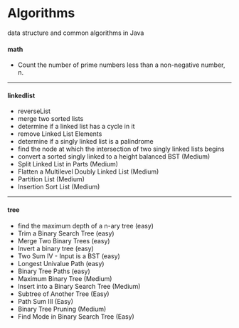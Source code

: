 # Algorithms
data structure and common algorithms in Java


#### math
 * Count the number of prime numbers less than a non-negative number, n.
 ---

#### linkedlist
* reverseList
* merge two sorted lists
* determine if a linked list has a cycle in it
* remove Linked List Elements
* determine if a singly linked list is a palindrome
* find the node at which the intersection of two singly linked lists begins
* convert a sorted singly linked to a height balanced BST (Medium)
* Split Linked List in Parts (Medium)
* Flatten a Multilevel Doubly Linked List (Medium)
* Partition List (Medium)
* Insertion Sort List (Medium)
---

#### tree
* find the maximum depth of a n-ary tree (easy)
* Trim a Binary Search Tree (easy)
* Merge Two Binary Trees (easy)
* Invert a binary tree (easy)
* Two Sum IV - Input is a BST (easy)
* Longest Univalue Path (easy)
* Binary Tree Paths (easy)
* Maximum Binary Tree (Medium)
* Insert into a Binary Search Tree (Medium)
* Subtree of Another Tree (Easy)
* Path Sum III (Easy)
* Binary Tree Pruning (Medium)
* Find Mode in Binary Search Tree (Easy)
